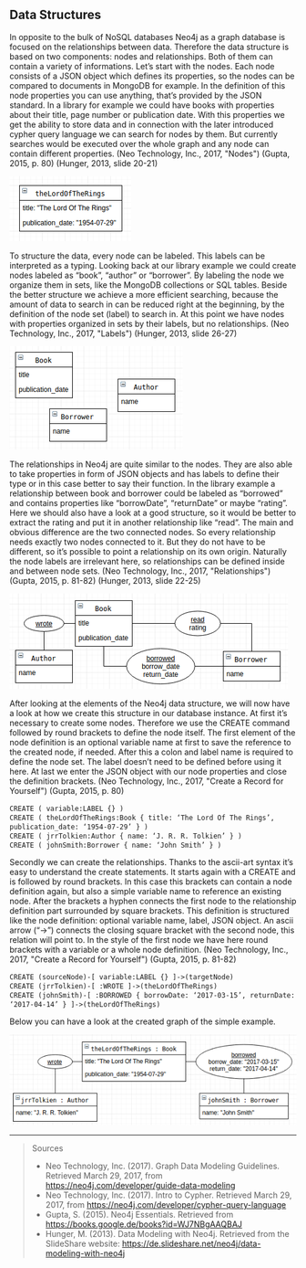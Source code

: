 ## Data Structures

In opposite to the bulk of NoSQL databases Neo4j as a graph database is focused on the relationships between data.
Therefore the data structure is based on two components: nodes and relationships. Both of them can contain a variety of informations.
Let’s start with the nodes. Each node consists of a JSON object which defines its properties, so the nodes can be compared to documents in MongoDB for example. In the definition of this node properties you can use anything, that’s provided by the JSON standard. In a library for example we could have books with properties about their title, page number or publication date.
With this properties we get the ability to store data and in connection with the later introduced cypher query language we can search for nodes by them. But currently searches would be executed over the whole graph and any node can contain different properties.
(Neo Technology, Inc., 2017, "Nodes") (Gupta, 2015, p. 80) (Hunger, 2013, slide 20-21)

![Single Book Node](images/data-structure/single-node.png)

To structure the data, every node can be labeled. This labels can be interpreted as  a typing. Looking back at our library example we could create nodes labeled as “book”, “author” or “borrower”. By labeling the node we organize them in sets, like the MongoDB collections or SQL tables.
Beside the better structure we achieve a more efficient searching, because the amount of data to search in can be reduced right at the beginning, by the definition of the node set (label) to search in.
At this point we have nodes with properties organized in sets by their labels, but no relationships.
(Neo Technology, Inc., 2017, "Labels") (Hunger, 2013, slide 26-27)

![Labeled Node Sets](images/data-structure/labeled-nodes.png)

The relationships in Neo4j are quite similar to the nodes. They are also able to take properties in form of JSON objects and has labels to define their type or in this case better to say their function. In the library example a relationship between book and borrower could be labeled as “borrowed” and contains properties like “borrowDate”, “returnDate” or maybe “rating”. Here we should also have a look at a good structure, so it would be better to extract the rating and put it in another relationship like “read”.
The main and obvious difference are the two connected nodes. So every relationship needs exactly two nodes connected to it. But they do not have to be different, so it’s possible to point a relationship on its own origin. Naturally the node labels are irrelevant here, so relationships can be defined inside and between node sets.
(Neo Technology, Inc., 2017, "Relationships") (Gupta, 2015, p. 81-82) (Hunger, 2013, slide 22-25)

![Related Nodes](images/data-structure/node-relationships.png)

After looking at the elements of the Neo4j data structure, we will now have a look at how we create this structure in our database instance.
At first it’s necessary to create some nodes. Therefore we use the CREATE command followed by round brackets to define the node itself. The first element of the node definition is an optional variable name at first to save the reference to the created node, if needed. After this a colon and label name is required to define the node set. The label doesn’t need to be defined before using it here. At last we enter the JSON object with our node properties and close the definition brackets.
(Neo Technology, Inc., 2017, "Create a Record for Yourself") (Gupta, 2015, p. 80)

```
CREATE ( variable:LABEL {} )
CREATE ( theLordOfTheRings:Book { title: ‘The Lord Of The Rings’, publication_date: ‘1954-07-29’ } )
CREATE ( jrrTolkien:Author { name: ‘J. R. R. Tolkien’ } )
CREATE ( johnSmith:Borrower { name: ‘John Smith’ } )
```

Secondly we can create the relationships. Thanks to the ascii-art syntax it’s easy to understand the create statements. It starts again with a CREATE and is followed by round brackets. In this case this brackets can contain a node definition again, but also a simple variable name to reference an existing node. After the brackets a hyphen connects the first node to the relationship definition part surrounded by square brackets. This definition is structured like the node definition: optional variable name, label, JSON object. An ascii arrow (“->”) connects the closing square bracket with the second node, this relation will point to. In the style of the first node we have here round brackets with a variable or a  whole node definition.
(Neo Technology, Inc., 2017, "Create a Record for Yourself") (Gupta, 2015, p. 81-82)

```
CREATE (sourceNode)-[ variable:LABEL {} ]->(targetNode)
CREATE (jrrTolkien)-[ :WROTE ]->(theLordOfTheRings)
CREATE (johnSmith)-[ :BORROWED { borrowDate: ‘2017-03-15’, returnDate: ‘2017-04-14’ } ]->(theLordOfTheRings)
```

Below you can have a look at the created graph of the simple example.

![Sample Graph](images/data-structure/sample-graph.png)


***
> Sources
> - Neo Technology, Inc. (2017). Graph Data Modeling Guidelines. Retrieved March 29, 2017, from https://neo4j.com/developer/guide-data-modeling
> - Neo Technology, Inc. (2017). Intro to Cypher. Retrieved March 29, 2017, from https://neo4j.com/developer/cypher-query-language
> - Gupta, S. (2015). Neo4j Essentials. Retrieved from https://books.google.de/books?id=WJ7NBgAAQBAJ
> - Hunger, M. (2013). Data Modeling with Neo4j. Retrieved from the SlideShare website: https://de.slideshare.net/neo4j/data-modeling-with-neo4j
